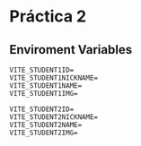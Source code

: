 # Práctica 2

## Enviroment Variables

```.env
VITE_STUDENT1ID=
VITE_STUDENT1NICKNAME=
VITE_STUDENT1NAME=
VITE_STUDENT1IMG=

VITE_STUDENT2ID=
VITE_STUDENT2NICKNAME=
VITE_STUDENT2NAME=
VITE_STUDENT2IMG=
```
